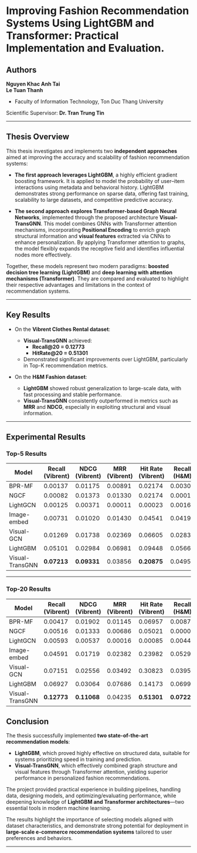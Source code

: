 # Improving Fashion Recommendation Systems Using LightGBM and Transformer: Practical Implementation and Evaluation.

## Authors

**Nguyen Khac Anh Tai**  
**Le Tuan Thanh**  
- Faculty of Information Technology, Ton Duc Thang University  

Scientific Supervisor: **Dr. Tran Trung Tin**

---

## Thesis Overview

This thesis investigates and implements two **independent approaches** aimed at improving the accuracy and scalability of fashion recommendation systems:

- **The first approach leverages LightGBM**, a highly efficient gradient boosting framework. It is applied to model the probability of user–item interactions using metadata and behavioral history. LightGBM demonstrates strong performance on sparse data, offering fast training, scalability to large datasets, and competitive predictive accuracy.

- **The second approach explores Transformer-based Graph Neural Networks**, implemented through the proposed architecture **Visual-TransGNN**. This model combines GNNs with Transformer attention mechanisms, incorporating **Positional Encoding** to enrich graph structural information and **visual features** extracted via CNNs to enhance personalization. By applying Transformer attention to graphs, the model flexibly expands the receptive field and identifies influential nodes more effectively.

Together, these models represent two modern paradigms: **boosted decision tree learning (LightGBM)** and **deep learning with attention mechanisms (Transformer)**. They are compared and evaluated to highlight their respective advantages and limitations in the context of recommendation systems.

---

## Key Results

- On the **Vibrent Clothes Rental dataset**:  
  - **Visual-TransGNN** achieved:  
    - **Recall@20 = 0.12773**  
    - **HitRate@20 = 0.51301**  
  - Demonstrated significant improvements over LightGBM, particularly in Top-K recommendation metrics.

- On the **H&M Fashion dataset**:  
  - **LightGBM** showed robust generalization to large-scale data, with fast processing and stable performance.  
  - **Visual-TransGNN** consistently outperformed in metrics such as **MRR** and **NDCG**, especially in exploiting structural and visual information.

---

## Experimental Results

### Top-5 Results

| Model           | Recall (Vibrent) | NDCG (Vibrent) | MRR (Vibrent) | Hit Rate (Vibrent) | Recall (H&M) | NDCG (H&M) | MRR (H&M) | Hit Rate (H&M) |
|-----------------|------------------|----------------|---------------|---------------------|--------------|------------|-----------|----------------|
| BPR-MF          | 0.00137          | 0.01175        | 0.00891       | 0.02174             | 0.00302      | 0.02675    | 0.02444   | 0.04592        |
| NGCF            | 0.00082          | 0.01373        | 0.01330       | 0.02174             | 0.00010      | 0.00012    | 0.00010   | 0.00015        |
| LightGCN        | 0.00125          | 0.00371        | 0.00011       | 0.00023             | 0.00162      | 0.00473    | 0.00010   | 0.00018        |
| Image-embed     | 0.00731          | 0.01020        | 0.01430       | 0.04541             | 0.04193      | 0.03712    | 0.02730   | 0.06777        |
| Visual-GCN      | 0.01269          | 0.01738        | 0.02369       | 0.06605             | 0.02837      | 0.04146    | 0.01616   | 0.08327        |
| LightGBM        | 0.05101          | 0.02984        | 0.06981       | 0.09448             | 0.05668      | 0.03872    | 0.05480   | 0.09044        |
| Visual-TransGNN | **0.07213**      | **0.09331**    | 0.03856       | **0.20875**         | 0.04951      | 0.05103    | 0.02225   | 0.09392        |

---

### Top-20 Results

| Model           | Recall (Vibrent) | NDCG (Vibrent) | MRR (Vibrent) | Hit Rate (Vibrent) | Recall (H&M) | NDCG (H&M) | MRR (H&M) | Hit Rate (H&M) |
|-----------------|------------------|----------------|---------------|---------------------|--------------|------------|-----------|----------------|
| BPR-MF          | 0.00417          | 0.01902        | 0.01145       | 0.06957             | 0.00879      | 0.04802    | 0.03079   | 0.11291        |
| NGCF            | 0.00516          | 0.01333        | 0.00686       | 0.05021             | 0.00001      | 0.00018    | 0.00012   | 0.00038        |
| LightGCN        | 0.00593          | 0.00537        | 0.00016       | 0.00085             | 0.00449      | 0.00460    | 0.00013   | 0.00048        |
| Image-embed     | 0.04591          | 0.01719        | 0.02382       | 0.23982             | 0.05298      | 0.05864    | 0.03155   | 0.08447        |
| Visual-GCN      | 0.07151          | 0.02556        | 0.03492       | 0.30823             | 0.03950      | 0.03883    | 0.01864   | 0.09570        |
| LightGBM        | 0.06927          | 0.03064        | 0.07686       | 0.14173             | 0.06990      | 0.04465    | 0.06017   | 0.14410        |
| Visual-TransGNN | **0.12773**      | **0.11068**    | 0.04235       | **0.51301**         | **0.07221**  | **0.07064**| 0.03168   | **0.14350**    |


## Conclusion

The thesis successfully implemented **two state-of-the-art recommendation models**:  
- **LightGBM**, which proved highly effective on structured data, suitable for systems prioritizing speed in training and prediction.  
- **Visual-TransGNN**, which effectively combined graph structure and visual features through Transformer attention, yielding superior performance in personalized fashion recommendations.

The project provided practical experience in building pipelines, handling data, designing models, and optimizing/evaluating performance, while deepening knowledge of **LightGBM and Transformer architectures**—two essential tools in modern machine learning.  

The results highlight the importance of selecting models aligned with dataset characteristics, and demonstrate strong potential for deployment in **large-scale e-commerce recommendation systems** tailored to user preferences and behaviors.

---


